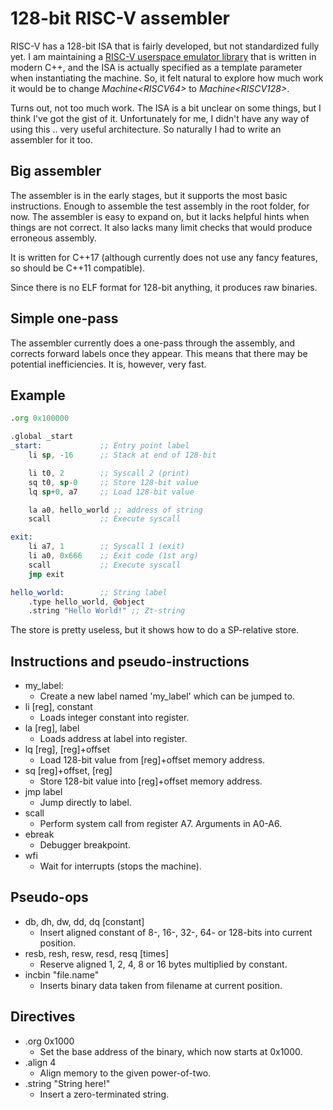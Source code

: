 
# 128-bit RISC-V assembler

RISC-V has a 128-bit ISA that is fairly developed, but not standardized fully yet.
I am maintaining a [RISC-V userspace emulator library](https://github.com/fwsGonzo/libriscv) that is written in modern C++, and the ISA is actually specified as a template parameter when instantiating the machine. So, it felt natural to explore how much work it would be to change *Machine\<RISCV64>* to *Machine\<RISCV128>*.

Turns out, not too much work. The ISA is a bit unclear on some things, but I think I've got the gist of it. Unfortunately for me, I didn't have any way of using this .. very useful architecture. So naturally I had to write an assembler for it too.

## Big assembler

The assembler is in the early stages, but it supports the most basic instructions. Enough to assemble the test assembly in the root folder, for now. The assembler is easy to expand on, but it lacks helpful hints when things are not correct. It also lacks many limit checks that would produce erroneous assembly.

It is written for C++17 (although currently does not use any fancy features, so should be C++11 compatible).

Since there is no ELF format for 128-bit anything, it produces raw binaries.

## Simple one-pass

The assembler currently does a one-pass through the assembly, and corrects forward labels once they appear. This means that there may be potential inefficiencies. It is, however, very fast.

## Example

```asm
.org 0x100000

.global _start
_start:             ;; Entry point label
	li sp, -16      ;; Stack at end of 128-bit

	li t0, 2        ;; Syscall 2 (print)
	sq t0, sp-0     ;; Store 128-bit value
	lq sp+0, a7     ;; Load 128-bit value

	la a0, hello_world ;; address of string
	scall           ;; Execute syscall

exit:
	li a7, 1        ;; Syscall 1 (exit)
	li a0, 0x666    ;; Exit code (1st arg)
	scall           ;; Execute syscall
	jmp exit

hello_world:        ;; String label
	.type hello_world, @object
	.string "Hello World!" ;; Zt-string
```

The store is pretty useless, but it shows how to do a SP-relative store.


## Instructions and pseudo-instructions

- my_label:
	- Create a new label named 'my_label' which can be jumped to.
- li [reg], constant
	- Loads integer constant into register.
- la [reg], label
	- Loads address at label into register.
- lq [reg], [reg]+offset
	- Load 128-bit value from [reg]+offset memory address.
- sq [reg]+offset, [reg]
	- Store 128-bit value into [reg]+offset memory address.
- jmp label
	- Jump directly to label.
- scall
	- Perform system call from register A7. Arguments in A0-A6.
- ebreak
	- Debugger breakpoint.
- wfi
	- Wait for interrupts (stops the machine).

## Pseudo-ops

- db, dh, dw, dd, dq [constant]
	- Insert aligned constant of 8-, 16-, 32-, 64- or 128-bits into current position.
- resb, resh, resw, resd, resq [times]
	- Reserve aligned 1, 2, 4, 8 or 16 bytes multiplied by constant.
- incbin "file.name"
	- Inserts binary data taken from filename at current position.

## Directives

- .org 0x1000
	- Set the base address of the binary, which now starts at 0x1000.
- .align 4
	- Align memory to the given power-of-two.
- .string "String here!"
	- Insert a zero-terminated string.

